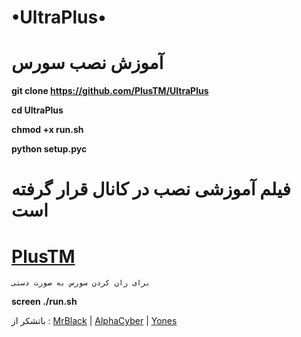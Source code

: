 # •UltraPlus•

# آموزش نصب سورس

**git clone https://github.com/PlusTM/UltraPlus**

**cd UltraPlus**

**chmod +x run.sh**

**python setup.pyc**


# فیلم آموزشی نصب در کانال قرار گرفته است 

# [PlusTM](https://t.me/PlusTM)

`برای ران کردن سورس به صورت دستی`

**screen ./run.sh**

باتشکر از :
[MrBlack](t.me/MrBlack1) | [AlphaCyber](t.me/AlphaCyber) | [Yones](t.me/Anony)
